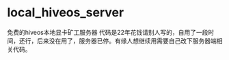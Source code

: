 # local_hiveos_server
免费的hiveos本地显卡矿工服务器
代码是22年花钱请别人写的，自用了一段时间，还行，后来没在用了，服务器已停。有缘人想继续用需要自己改下服务器端相关代码。
